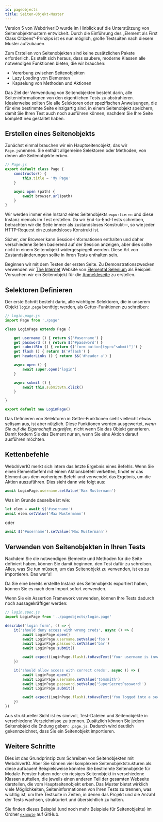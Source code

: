 ```yaml
---
id: pageobjects
title: Seiten-Objekt-Muster
---
```


Version 5 von WebdriverIO wurde im Hinblick auf die Unterstützung von Seitenobjektmustern entwickelt. Durch die Einführung des „Element als First Class Citizens“-Prinzips ist es nun möglich, große Testsuiten nach diesem Muster aufzubauen.

Zum Erstellen von Seitenobjekten sind keine zusätzlichen Pakete erforderlich. Es stellt sich heraus, dass saubere, moderne Klassen alle notwendigen Funktionen bieten, die wir brauchen:

- Vererbung zwischen Seitenobjekten
- Lazy Loading von Elementen
- Kapselung von Methoden und Aktionen

Das Ziel der Verwendung von Seitenobjekten besteht darin, alle Seiteninformationen von den eigentlichen Tests zu abstrahieren. Idealerweise sollten Sie alle Selektoren oder spezifischen Anweisungen, die für eine bestimmte Seite einzigartig sind, in einem Seitenobjekt speichern, damit Sie Ihren Test auch noch ausführen können, nachdem Sie Ihre Seite komplett neu gestaltet haben.

## Erstellen eines Seitenobjekts

Zunächst einmal brauchen wir ein Hauptseitenobjekt, das wir `Page.js`nennen. Sie enthält allgemeine Selektoren oder Methoden, von denen alle Seitenobjekte erben.

```js
// Page.js
export default class Page {
    constructor() {
        this.title = 'My Page'
    }

    async open (path) {
        await browser.url(path)
    }
}
```

Wir werden immer eine Instanz eines Seitenobjekts `exportieren` und diese Instanz niemals im Test erstellen. Da wir End-to-End-Tests schreiben, betrachten wir die Seite immer als zustandsloses Konstrukt&mdash;, so wie jeder HTTP-Request ein zustandsloses Konstrukt ist.

Sicher, der Browser kann Session-Informationen enthalten und daher verschiedene Seiten basierend auf der Session anzeigen, aber dies sollte nicht in einem Seitenobjekt widergespiegelt werden. Diese Art von Zustandsänderungen sollte in Ihren Tests enthalten sein.

Beginnen wir mit dem Testen der ersten Seite. Zu Demonstrationszwecken verwenden wir [The Internet](http://the-internet.herokuapp.com) Website von [Elemental Selenium](http://elementalselenium.com) als Beispiel. Versuchen wir ein Seitenobjekt für die [Anmeldeseite](http://the-internet.herokuapp.com/login) zu erstellen.

## Selektoren Definieren

Der erste Schritt besteht darin, alle wichtigen Selektoren, die in unserem Objekt `login.page` benötigt werden, als Getter-Funktionen zu schreiben:

```js
// login.page.js
import Page from './page'

class LoginPage extends Page {

    get username () { return $('#username') }
    get password () { return $('#password') }
    get submitBtn () { return $('form button[type="submit"]') }
    get flash () { return $('#flash') }
    get headerLinks () { return $$('#header a') }

    async open () {
        await super.open('login')
    }

    async submit () {
        await this.submitBtn.click()
    }

}

export default new LoginPage()
```

Das Definieren von Selektoren in Getter-Funktionen sieht vielleicht etwas seltsam aus, ist aber nützlich. Diese Funktionen werden ausgewertet, _wenn Sie auf die Eigenschaft zugreifen,_ nicht wenn Sie das Objekt generieren. Damit fordern Sie das Element nur an, wenn Sie eine Aktion darauf ausführen möchten.

## Kettenbefehle

WebdriverIO merkt sich intern das letzte Ergebnis eines Befehls. Wenn Sie einen Elementbefehl mit einem Aktionsbefehl verketten, findet er das Element aus dem vorherigen Befehl und verwendet das Ergebnis, um die Aktion auszuführen. Dies sieht dann wie folgt aus:

```js
await LoginPage.username.setValue('Max Mustermann')
```

Was im Grunde dasselbe ist wie:

```js
let elem = await $('#username')
await elem.setValue('Max Mustermann')
```

oder

```js
await $('#username').setValue('Max Mustermann')
```

## Verwenden von Seitenobjekten in Ihren Tests

Nachdem Sie die notwendigen Elemente und Methoden für die Seite definiert haben, können Sie damit beginnen, den Test dafür zu schreiben. Alles, was Sie tun müssen, um das Seitenobjekt zu verwenden, ist es zu importieren. Das war's!

Da Sie eine bereits erstellte Instanz des Seitenobjekts exportiert haben, können Sie es nach dem Import sofort verwenden.

Wenn Sie ein Assertion Framework verwenden, können Ihre Tests dadurch noch aussagekräftiger werden:

```js
// login.spec.js
import LoginPage from '../pageobjects/login.page'

describe('login form', () => {
    it('should deny access with wrong creds', async () => {
        await LoginPage.open()
        await LoginPage.username.setValue('foo')
        await LoginPage.password.setValue('bar')
        await LoginPage.submit()

        await expect(LoginPage.flash).toHaveText('Your username is invalid!')
    })

    it('should allow access with correct creds', async () => {
        await LoginPage.open()
        await LoginPage.username.setValue('tomsmith')
        await LoginPage.password.setValue('SuperSecretPassword!')
        await LoginPage.submit()

        await expect(LoginPage.flash).toHaveText('You logged into a secure area!')
    })
})
```

Aus struktureller Sicht ist es sinnvoll, Test-Dateien und Seitenobjekte in verschiedene Verzeichnisse zu trennen. Zusätzlich können Sie jedem Seitenobjekt die Endung geben: `.page.js`. Dadurch wird deutlich gekennzeichnet, dass Sie ein Seitenobjekt importieren.

## Weitere Schritte

Dies ist das Grundprinzip zum Schreiben von Seitenobjekten mit WebdriverIO. Aber Sie können viel komplexere Seitenobjektstrukturen als diese aufbauen! Beispielsweise könnten Sie bestimmte Seitenobjekte für Modale-Fenster haben oder ein riesiges Seitenobjekt in verschiedene Klassen aufteilen, die jeweils einen anderen Teil der gesamten Webseite darstellen, die vom Hauptseitenobjekt erben. Das Muster bietet wirklich viele Möglichkeiten, Seiteninformationen von Ihren Tests zu trennen, was wichtig ist, um Ihre Testsuite in Zeiten, in denen das Projekt und die Anzahl der Tests wachsen, strukturiert und übersichtlich zu halten.

Sie finden dieses Beispiel (und noch mehr Beispiele für Seitenobjekte) im Ordner [`example`](https://github.com/webdriverio/webdriverio/tree/main/examples/pageobject) auf GitHub.
